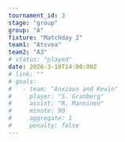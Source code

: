 ```yaml
---
tournament_id: 3
stage: "group"
group: "A"
fixture: "Matchday 2"
team1: "Atsvea"
team2: "A3"
# status: "played"
date: 2026-3-10T14:00:00Z
# link: ""
# goals:
#   - team: "Anxious and Kevin"
#     player: "S. Granberg"
#     assist: "R. Manninen"
#     minute: 90
#     aggregate: 1
#     penalty: false
---
```

